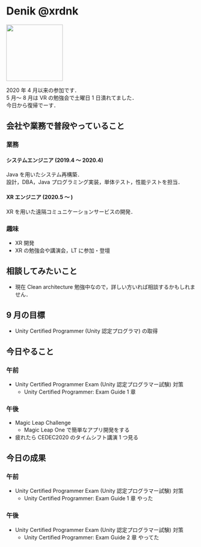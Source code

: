 # Denik @xrdnk

<img src="https://i.imgur.com/bHdEeHe.jpg" width="150">

2020 年 4 月以来の参加です．</br>
5 月～ 8 月は VR の勉強会で土曜日 1 日潰れてました．</br>
今日から復帰でーす．</br>

## 会社や業務で普段やっていること

### 業務

#### システムエンジニア (2019.4 ～ 2020.4)

Java を用いたシステム再構築．</br>
設計，DBA，Java プログラミング実装，単体テスト，性能テストを担当．</br>

#### XR エンジニア (2020.5 ～ )

XR を用いた遠隔コミュニケーションサービスの開発．</br>

### 趣味

- XR 開発
- XR の勉強会や講演会，LT に参加・登壇

## 相談してみたいこと

- 現在 Clean architecture 勉強中なので，詳しい方いれば相談するかもしれません．

## 9 月の目標

- Unity Certified Programmer (Unity 認定プログラマ) の取得

## 今日やること

### 午前

- Unity Certified Programmer Exam (Unity 認定プログラマー試験) 対策
  - Unity Certified Programmer: Exam Guide 1 章

### 午後

- Magic Leap Challenge
  - Magic Leap One で簡単なアプリ開発をする
- 疲れたら CEDEC2020 のタイムシフト講演 1 つ見る

## 今日の成果

### 午前

- Unity Certified Programmer Exam (Unity 認定プログラマー試験) 対策
  - Unity Certified Programmer: Exam Guide 1 章 やった

### 午後

- Unity Certified Programmer Exam (Unity 認定プログラマー試験) 対策
  - Unity Certified Programmer: Exam Guide 2 章 やってた
